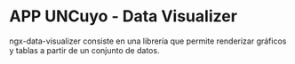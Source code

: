 # APP UNCuyo - Data Visualizer

ngx-data-visualizer consiste en una librería que permite renderizar gráficos y tablas a partir de un conjunto de datos.
